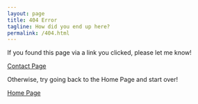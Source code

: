 ```yaml
---
layout: page
title: 404 Error
tagline: How did you end up here?
permalink: /404.html
---
```


If you found this page via a link you clicked, please let me know!

[Contact Page](/contact.html)

Otherwise, try going back to the Home Page and start over!

[Home Page](/)
